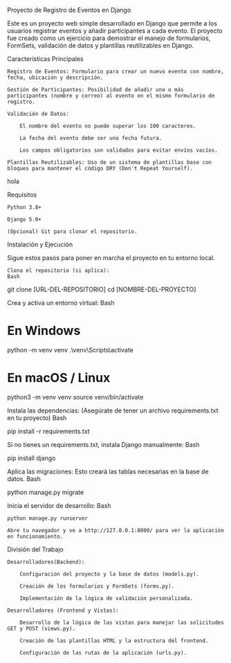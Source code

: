 Proyecto de Registro de Eventos en Django

Este es un proyecto web simple desarrollado en Django que permite a los usuarios registrar eventos y añadir participantes a cada evento. El proyecto fue creado como un ejercicio para demostrar el manejo de formularios, FormSets, validación de datos y plantillas reutilizables en Django.

Características Principales

    Registro de Eventos: Formulario para crear un nuevo evento con nombre, fecha, ubicación y descripción.

    Gestión de Participantes: Posibilidad de añadir uno o más participantes (nombre y correo) al evento en el mismo formulario de registro.

    Validación de Datos:

        El nombre del evento no puede superar los 100 caracteres.

        La fecha del evento debe ser una fecha futura.

        Los campos obligatorios son validados para evitar envíos vacíos.

    Plantillas Reutilizables: Uso de un sistema de plantillas base con bloques para mantener el código DRY (Don't Repeat Yourself).

hola

Requisitos

    Python 3.8+

    Django 5.0+

    (Opcional) Git para clonar el repositorio.

Instalación y Ejecución

Sigue estos pasos para poner en marcha el proyecto en tu entorno local.

    Clona el repositorio (si aplica):
    Bash

git clone [URL-DEL-REPOSITORIO]
cd [NOMBRE-DEL-PROYECTO]

Crea y activa un entorno virtual:
Bash

# En Windows
python -m venv venv
.\venv\Scripts\activate

# En macOS / Linux
python3 -m venv venv
source venv/bin/activate

Instala las dependencias:
(Asegúrate de tener un archivo requirements.txt en tu proyecto)
Bash

pip install -r requirements.txt

Si no tienes un requirements.txt, instala Django manualmente:
Bash

pip install django

Aplica las migraciones:
Esto creará las tablas necesarias en la base de datos.
Bash

python manage.py migrate

Inicia el servidor de desarrollo:
Bash

    python manage.py runserver

    Abre tu navegador y ve a http://127.0.0.1:8000/ para ver la aplicación en funcionamiento.

División del Trabajo


    Desarrolladores(Backend):

        Configuración del proyecto y la base de datos (models.py).

        Creación de los formularios y FormSets (forms.py).

        Implementación de la lógica de validación personalizada.

    Desarrolladores (Frontend y Vistas):

        Desarrollo de la lógica de las vistas para manejar las solicitudes GET y POST (views.py).

        Creación de las plantillas HTML y la estructura del frontend.

        Configuración de las rutas de la aplicación (urls.py).

